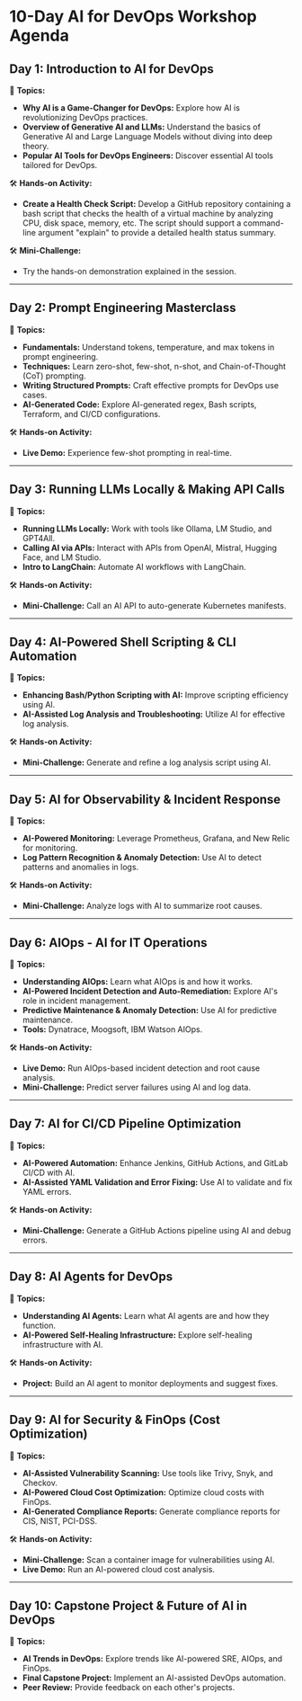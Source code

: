 # 10-Day AI for DevOps Workshop Agenda

## Day 1: Introduction to AI for DevOps
📌 **Topics:**
- **Why AI is a Game-Changer for DevOps:** Explore how AI is revolutionizing DevOps practices.
- **Overview of Generative AI and LLMs:** Understand the basics of Generative AI and Large Language Models without diving into deep theory.
- **Popular AI Tools for DevOps Engineers:** Discover essential AI tools tailored for DevOps.

🛠 **Hands-on Activity:**
- **Create a Health Check Script:** Develop a GitHub repository containing a bash script that checks the health of a virtual machine by analyzing CPU, disk space, memory, etc. The script should support a command-line argument "explain" to provide a detailed health status summary.

🛠 **Mini-Challenge:**
- Try the hands-on demonstration explained in the session.

---

## Day 2: Prompt Engineering Masterclass
📌 **Topics:**
- **Fundamentals:** Understand tokens, temperature, and max tokens in prompt engineering.
- **Techniques:** Learn zero-shot, few-shot, n-shot, and Chain-of-Thought (CoT) prompting.
- **Writing Structured Prompts:** Craft effective prompts for DevOps use cases.
- **AI-Generated Code:** Explore AI-generated regex, Bash scripts, Terraform, and CI/CD configurations.

🛠 **Hands-on Activity:**
- **Live Demo:** Experience few-shot prompting in real-time.

---

## Day 3: Running LLMs Locally & Making API Calls
📌 **Topics:**
- **Running LLMs Locally:** Work with tools like Ollama, LM Studio, and GPT4All.
- **Calling AI via APIs:** Interact with APIs from OpenAI, Mistral, Hugging Face, and LM Studio.
- **Intro to LangChain:** Automate AI workflows with LangChain.

🛠 **Hands-on Activity:**
- **Mini-Challenge:** Call an AI API to auto-generate Kubernetes manifests.

---

## Day 4: AI-Powered Shell Scripting & CLI Automation
📌 **Topics:**
- **Enhancing Bash/Python Scripting with AI:** Improve scripting efficiency using AI.
- **AI-Assisted Log Analysis and Troubleshooting:** Utilize AI for effective log analysis.

🛠 **Hands-on Activity:**
- **Mini-Challenge:** Generate and refine a log analysis script using AI.

---

## Day 5: AI for Observability & Incident Response
📌 **Topics:**
- **AI-Powered Monitoring:** Leverage Prometheus, Grafana, and New Relic for monitoring.
- **Log Pattern Recognition & Anomaly Detection:** Use AI to detect patterns and anomalies in logs.

🛠 **Hands-on Activity:**
- **Mini-Challenge:** Analyze logs with AI to summarize root causes.

---

## Day 6: AIOps - AI for IT Operations
📌 **Topics:**
- **Understanding AIOps:** Learn what AIOps is and how it works.
- **AI-Powered Incident Detection and Auto-Remediation:** Explore AI's role in incident management.
- **Predictive Maintenance & Anomaly Detection:** Use AI for predictive maintenance.
- **Tools:** Dynatrace, Moogsoft, IBM Watson AIOps.

🛠 **Hands-on Activity:**
- **Live Demo:** Run AIOps-based incident detection and root cause analysis.
- **Mini-Challenge:** Predict server failures using AI and log data.

---

## Day 7: AI for CI/CD Pipeline Optimization
📌 **Topics:**
- **AI-Powered Automation:** Enhance Jenkins, GitHub Actions, and GitLab CI/CD with AI.
- **AI-Assisted YAML Validation and Error Fixing:** Use AI to validate and fix YAML errors.

🛠 **Hands-on Activity:**
- **Mini-Challenge:** Generate a GitHub Actions pipeline using AI and debug errors.

---

## Day 8: AI Agents for DevOps
📌 **Topics:**
- **Understanding AI Agents:** Learn what AI agents are and how they function.
- **AI-Powered Self-Healing Infrastructure:** Explore self-healing infrastructure with AI.

🛠 **Hands-on Activity:**
- **Project:** Build an AI agent to monitor deployments and suggest fixes.

---

## Day 9: AI for Security & FinOps (Cost Optimization)
📌 **Topics:**
- **AI-Assisted Vulnerability Scanning:** Use tools like Trivy, Snyk, and Checkov.
- **AI-Powered Cloud Cost Optimization:** Optimize cloud costs with FinOps.
- **AI-Generated Compliance Reports:** Generate compliance reports for CIS, NIST, PCI-DSS.

🛠 **Hands-on Activity:**
- **Mini-Challenge:** Scan a container image for vulnerabilities using AI.
- **Live Demo:** Run an AI-powered cloud cost analysis.

---

## Day 10: Capstone Project & Future of AI in DevOps
📌 **Topics:**
- **AI Trends in DevOps:** Explore trends like AI-powered SRE, AIOps, and FinOps.
- **Final Capstone Project:** Implement an AI-assisted DevOps automation.
- **Peer Review:** Provide feedback on each other's projects.
